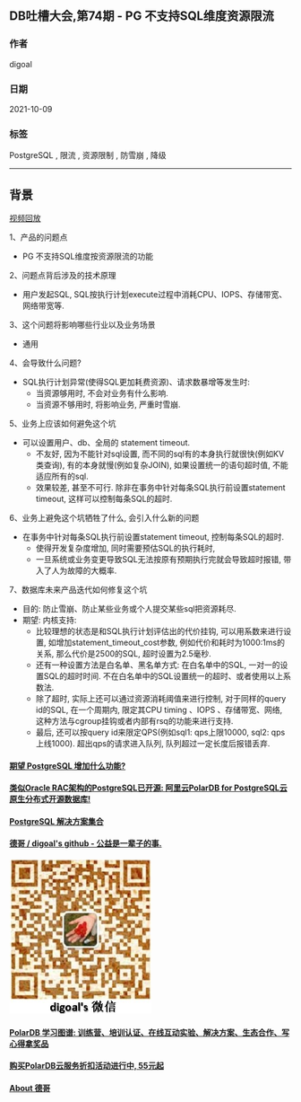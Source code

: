 ## DB吐槽大会,第74期 - PG 不支持SQL维度资源限流  
  
### 作者  
digoal  
  
### 日期  
2021-10-09  
  
### 标签  
PostgreSQL , 限流 , 资源限制 , 防雪崩 , 降级       
  
----  
  
## 背景  
[视频回放]()  
  
1、产品的问题点  
- PG 不支持SQL维度按资源限流的功能  
  
2、问题点背后涉及的技术原理  
- 用户发起SQL, SQL按执行计划execute过程中消耗CPU、IOPS、存储带宽、网络带宽等.   
  
3、这个问题将影响哪些行业以及业务场景  
- 通用  
  
4、会导致什么问题?  
- SQL执行计划异常(使得SQL更加耗费资源)、请求数暴增等发生时:   
    - 当资源够用时, 不会对业务有什么影响.   
    - 当资源不够用时, 将影响业务, 严重时雪崩.   
  
5、业务上应该如何避免这个坑  
- 可以设置用户、db、全局的 statement timeout.   
    - 不友好, 因为不能针对sql设置, 而不同的sql有的本身执行就很快(例如KV类查询), 有的本身就慢(例如复杂JOIN), 如果设置统一的语句超时值, 不能适应所有的sql.   
    - 效果较差, 甚至不可行. 除非在事务中针对每条SQL执行前设置statement timeout, 这样可以控制每条SQL的超时.   
  
6、业务上避免这个坑牺牲了什么, 会引入什么新的问题  
- 在事务中针对每条SQL执行前设置statement timeout, 控制每条SQL的超时.   
    - 使得开发复杂度增加, 同时需要预估SQL的执行耗时,   
    - 一旦系统或业务变更导致SQL无法按原有预期执行完就会导致超时报错, 带入了人为故障的大概率.   
  
7、数据库未来产品迭代如何修复这个坑  
- 目的: 防止雪崩、防止某些业务或个人提交某些sql把资源耗尽.    
- 期望: 内核支持:   
    - 比较理想的状态是和SQL执行计划评估出的代价挂钩, 可以用系数来进行设置, 如增加statement_timeout_cost参数, 例如代价和耗时为1000:1ms的关系, 那么代价是2500的SQL, 超时设置为2.5毫秒.     
    - 还有一种设置方法是白名单、黑名单方式: 在白名单中的SQL, 一对一的设置SQL的超时时间. 不在白名单中的SQL设置统一的超时、或者使用以上系数法.   
    - 除了超时, 实际上还可以通过资源消耗阈值来进行控制, 对于同样的query id的SQL, 在一个周期内, 限定其CPU timing 、IOPS  、存储带宽、网络, 这种方法与cgroup挂钩或者内部有rsq的功能来进行支持.    
    - 最后, 还可以按query id来限定QPS(例如sql1: qps上限10000, sql2: qps上线1000). 超出qps的请求进入队列, 队列超过一定长度后报错丢弃.    
  
     
  
#### [期望 PostgreSQL 增加什么功能?](https://github.com/digoal/blog/issues/76 "269ac3d1c492e938c0191101c7238216")
  
  
#### [类似Oracle RAC架构的PostgreSQL已开源: 阿里云PolarDB for PostgreSQL云原生分布式开源数据库!](https://github.com/alibaba/PolarDB-for-PostgreSQL "57258f76c37864c6e6d23383d05714ea")
  
  
#### [PostgreSQL 解决方案集合](https://yq.aliyun.com/topic/118 "40cff096e9ed7122c512b35d8561d9c8")
  
  
#### [德哥 / digoal's github - 公益是一辈子的事.](https://github.com/digoal/blog/blob/master/README.md "22709685feb7cab07d30f30387f0a9ae")
  
  
![digoal's wechat](../pic/digoal_weixin.jpg "f7ad92eeba24523fd47a6e1a0e691b59")
  
  
#### [PolarDB 学习图谱: 训练营、培训认证、在线互动实验、解决方案、生态合作、写心得拿奖品](https://www.aliyun.com/database/openpolardb/activity "8642f60e04ed0c814bf9cb9677976bd4")
  
  
#### [购买PolarDB云服务折扣活动进行中, 55元起](https://www.aliyun.com/activity/new/polardb-yunparter?userCode=bsb3t4al "e0495c413bedacabb75ff1e880be465a")
  
  
#### [About 德哥](https://github.com/digoal/blog/blob/master/me/readme.md "a37735981e7704886ffd590565582dd0")
  
